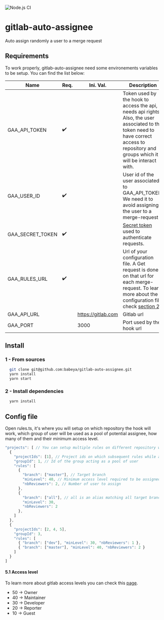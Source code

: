 ![Node.js CI](https://github.com/babeya/gitlab-auto-assignee/workflows/Node.js%20CI/badge.svg)

# gitlab-auto-assignee

Auto assign randomly a user to a merge request

## Requirements

To work properly, gitlab-auto-assignee need some environements variables to be setup. You can find the list below:

| Name             | Req.               | Ini. Val.          | Description                                                                                                                                                                                |
| ---------------- | ------------------ | ------------------ | ------------------------------------------------------------------------------------------------------------------------------------------------------------------------------------------ |
| GAA_API_TOKEN    | :heavy_check_mark: |                    | Token used by the hook to access the api, it needs api rights. Also, the user associated to the token need to have correct access to repository and groups which it will be interact with. |
| GAA_USER_ID      | :heavy_check_mark: |                    | User id of the user associated to GAA_API_TOKEN. We need it to avoid assigning the user to a merge-request                                                                                 |
| GAA_SECRET_TOKEN | :heavy_check_mark: |                    | [Secret token](https://docs.gitlab.com/ee/user/project/integrations/webhooks.html#secret-token) used to authenticate requests.                                                             |
| GAA_RULES_URL    | :heavy_check_mark: |                    | Url of your configuration file. A Get request is done on that url for each merge-request. To learn more about the configuration file check [section 2](##config-file).                     |
| GAA_API_URL      |                    | https://gitlab.com | Gitlab url                                                                                                                                                                                 |
| GAA_PORT         |                    | 3000               | Port used by the hook url                                                                                                                                                                  |

## Install

### 1 - From sources

```bash
  git clone git@github.com:babeya/gitlab-auto-assignee.git
  yarn install
  yarn start
```

### 2 - Install dependencies

```bash
  yarn install
```

## Config file

Open rules.ts, it's where you will setup on which repository the hook will work, which group of user will be used as a pool of potential assignee, how many of them and their minimum access level.

```typescript
"projects": [ // You can setup multiple rules on different repository with different group, just ensure the bot has access to all groups and project
  {
    "projectIds": [1], // Project ids on which subsequent rules while applies
    "groupId": 1, // Id of the group acting as a pool of user
    "rules": [
      {
        "branch": ["master"], // Target branch
        "minLevel": 40, // Minimum access level required to be assigned
        "nbReviewers": 2, // Number of user to assign
      },
      {
        "branch": ["all"], // all is an alias matching all target branch
        "minLevel": 30,
        "nbReviewers": 2
      },
    ]
  },
  {
    "projectIds": [2, 4, 5],
    "groupId": 3,
    "rules": [
      { "branch": ["dev"], "minLevel": 30, "nbReviewers": 1 },
      { "branch": ["master"], "minLevel": 40, "nbReviewers": 2 }
    ]
  }
]
```

#### 5.1 Access level

To learn more about gitlab access levels you can check this [page](https://docs.gitlab.com/ee/user/permissions.html).

- 50 -> Owner
- 40 -> Maintainer
- 30 -> Developer
- 20 -> Reporter
- 10 -> Guest
